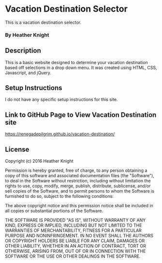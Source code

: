 
<h1>Vacation Destination Selector</h1>

This is a vacation destination selector.

<h3>By Heather Knight</h3>

<h2>Description</h2>

This is a basic website designed to determine your vacation destination based off selections in a drop down menu.  It was created using HTML, CSS, Javascript, and jQuery.

<h2>Setup Instructions</h2>

I do not have any specific setup instructions for this site.

<h2>Link to GitHub Page to View Vacation Destination site</h2>

https://renegadepilgrim.github.io/vacation-destination/

<h2>License</h2>

Copyright (c) 2016 Heather Knight

Permission is hereby granted, free of charge, to any person obtaining a copy of this software and associated documentation files (the "Software"), to deal in the Software without restriction, including without limitation the rights to use, copy, modify, merge, publish, distribute, sublicense, and/or sell copies of the Software, and to permit persons to whom the Software is furnished to do so, subject to the following conditions:

The above copyright notice and this permission notice shall be included in all copies or substantial portions of the Software.

THE SOFTWARE IS PROVIDED "AS IS", WITHOUT WARRANTY OF ANY KIND, EXPRESS OR IMPLIED, INCLUDING BUT NOT LIMITED TO THE WARRANTIES OF MERCHANTABILITY, FITNESS FOR A PARTICULAR PURPOSE AND NONINFRINGEMENT. IN NO EVENT SHALL THE AUTHORS OR COPYRIGHT HOLDERS BE LIABLE FOR ANY CLAIM, DAMAGES OR OTHER LIABILITY, WHETHER IN AN ACTION OF CONTRACT, TORT OR OTHERWISE, ARISING FROM, OUT OF OR IN CONNECTION WITH THE SOFTWARE OR THE USE OR OTHER DEALINGS IN THE SOFTWARE.
